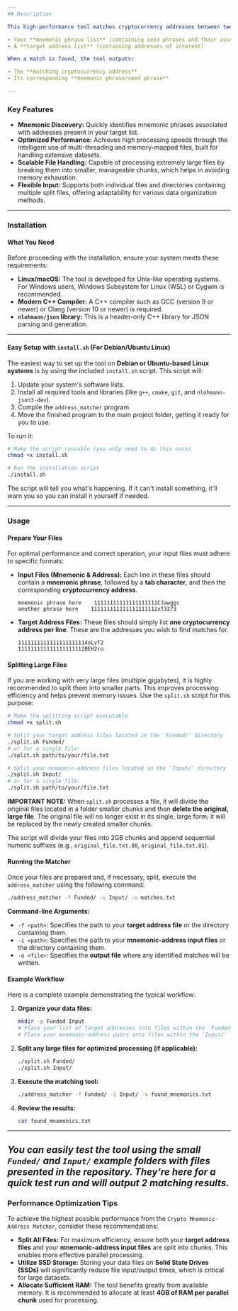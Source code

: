 ```yaml
---
## Description

This high-performance tool matches cryptocurrency addresses between two datasets:

- Your **mnemonic phrase list** (containing seed phrases and their associated addresses)
- A **target address list** (containing addresses of interest)

When a match is found, the tool outputs:

- The **matching cryptocurrency address**
- Its corresponding **mnemonic phrase/seed phrase**

---
```


### Key Features

* **Mnemonic Discovery:** Quickly identifies mnemonic phrases associated with addresses present in your target list.
* **Optimized Performance:** Achieves high processing speeds through the intelligent use of multi-threading and memory-mapped files, built for handling extensive datasets.
* **Scalable File Handling:** Capable of processing extremely large files by breaking them into smaller, manageable chunks, which helps in avoiding memory exhaustion.
* **Flexible Input:** Supports both individual files and directories containing multiple split files, offering adaptability for various data organization methods.

---

### Installation

#### What You Need

Before proceeding with the installation, ensure your system meets these requirements:

* **Linux/macOS:** The tool is developed for Unix-like operating systems. For Windows users, Windows Subsystem for Linux (WSL) or Cygwin is recommended.
* **Modern C++ Compiler:** A C++ compiler such as GCC (version 9 or newer) or Clang (version 10 or newer) is required.
* **`nlohmann/json` library:** This is a header-only C++ library for JSON parsing and generation.


---

#### Easy Setup with `install.sh` (For Debian/Ubuntu Linux)

The easiest way to set up the tool on **Debian or Ubuntu-based Linux systems** is by using the included `install.sh` script. This script will:

1.  Update your system's software lists.
2.  Install all required tools and libraries (like `g++`, `cmake`, `git`, and `nlohmann-json3-dev`).
3.  Compile the `address_matcher` program.
4.  Move the finished program to the main project folder, getting it ready for you to use.

To run it:

```bash
# Make the script runnable (you only need to do this once)
chmod +x install.sh

# Run the installation script
./install.sh
```

The script will tell you what's happening. If it can't install something, it'll warn you so you can install it yourself if needed.

---

### Usage

#### Prepare Your Files

For optimal performance and correct operation, your input files must adhere to specific formats:

* **Input Files (Mnemonic & Address):** Each line in these files should contain a **mnemonic phrase**, followed by a **tab character**, and then the corresponding **cryptocurrency address**.

    ```
    mnemonic phrase here    11111111111111111111CJawggc
    another phrase here    111111111111111111112xT3273
    ```

* **Target Address Files:** These files should simply list **one cryptocurrency address per line**. These are the addresses you wish to find matches for.

    ```
    1111111111111111111114oLvT2
    111111111111111111112BEH2ro
    ```

#### Splitting Large Files

If you are working with very large files (multiple gigabytes), it is highly recommended to split them into smaller parts. This improves processing efficiency and helps prevent memory issues. Use the `split.sh` script for this purpose:

```bash
# Make the splitting script executable
chmod +x split.sh

# Split your target address files located in the 'Funded/' directory
./split.sh Funded/
# or for a single file:
./split.sh path/to/your/file.txt

# Split your mnemonic-address files located in the 'Input/' directory
./split.sh Input/
# or for a single file:
./split.sh path/to/your/file.txt
```

**IMPORTANT NOTE:** When `split.sh` processes a file, it will divide the original files located in a folder smaller chunks and then **delete the original, large file**. The original file will no longer exist in its single, large form; it will be replaced by the newly created smaller chunks.

The script will divide your files into 2GB chunks and append sequential numeric suffixes (e.g., `original_file.txt.00`, `original_file.txt.01`).

#### Running the Matcher

Once your files are prepared and, if necessary, split, execute the `address_matcher` using the following command:

```bash
./address_matcher -f Funded/ -i Input/ -o matches.txt
```

**Command-line Arguments:**

* `-f <path>`: Specifies the path to your **target address file** or the directory containing them.
* `-i <path>`: Specifies the path to your **mnemonic-address input files** or the directory containing them.
* `-o <file>`: Specifies the **output file** where any identified matches will be written.

#### Example Workflow

Here is a complete example demonstrating the typical workflow:

1.  **Organize your data files:**

    ```bash
    mkdir -p Funded Input
    # Place your list of target addresses into files within the 'Funded/' directory (e.g., Funded/addresses.txt)
    # Place your mnemonic-address pairs into files within the 'Input/' directory (e.g., Input/mnemonic_pairs.txt)
    ```

2.  **Split any large files for optimized processing (if applicable):**

    ```bash
    ./split.sh Funded/
    ./split.sh Input/
    ```

3.  **Execute the matching tool:**

    ```bash
    ./address_matcher -f Funded/ -i Input/ -o found_mnemonics.txt
    ```

4.  **Review the results:**

    ```bash
    cat found_mnemonics.txt
    ```

---
*You can easily test the tool using the small `Funded/` and `Input/` example folders with files presented in the repository. They're here for a quick test run and will output 2 matching results.*
---


### Performance Optimization Tips

To achieve the highest possible performance from the `Crypto Mnemonic-Address Matcher`, consider these recommendations:

* **Split All Files:** For maximum efficiency, ensure both your **target address files** and your **mnemonic-address input files** are split into chunks. This enables more effective parallel processing.
* **Utilize SSD Storage:** Storing your data files on **Solid State Drives (SSDs)** will significantly reduce file input/output times, which is critical for large datasets.
* **Allocate Sufficient RAM:** The tool benefits greatly from available memory. It is recommended to allocate at least **4GB of RAM per parallel chunk** used for processing.

